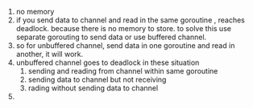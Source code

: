 1. no memory
2. if you send data to channel and read in the same goroutine , reaches deadlock. because there is no memory to store. to solve this use separate gorouting to send data or use buffered channel.
3. so for unbuffered channel, send data in one goroutine and read in another, it will work.
4. unbuffered channel goes to deadlock in these situation
      1. sending and reading from channel within same goroutine
      2. sending data to channel but not receiving
      3. rading without sending data to channel
5. 
